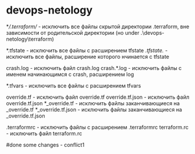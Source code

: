 # devops-netology
**/.terraform/* - исключить все файлы скрытой директории .terraform, вне зависимости от родительской директории (но under .\devops-netology\terraform\)

*.tfstate - исключить все файлы с расширением tfstate
*.tfstate.* - исключить все файлы, расширение которого нчинается с tfstate

crash.log - исключить файл crash.log
crash.*.log - исключить файлы с именем начинающимся с crash, расширением log

*.tfvars - исключить все файлы с расширением tfvars

override.tf - исключить файл override.tf
override.tf.json - исключить файл override.tf.json
*_override.tf - исключить файлы заканчивающиеся на _override.tf
*_override.tf.json - исключить файлы заканчивающиеся на _override.tf.json

.terraformrc - исключить файлы с расширением .terraformrc
terraform.rc - исключить файл terraform.rc

#done some changes - conflict1
